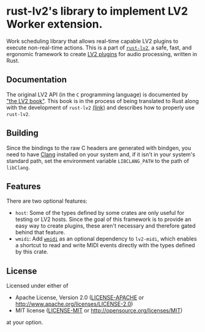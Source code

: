 # rust-lv2's library to implement LV2 Worker extension.

Work scheduling library that allows real-time capable LV2 plugins to execute
non-real-time actions. This is a part of
[`rust-lv2`](https://crates.io/crates/lv2), a safe, fast, and ergonomic
framework to create [LV2 plugins](http://lv2plug.in/) for audio processing,
written in Rust.

## Documentation

The original LV2 API (in the `C` programming language) is documented by 
["the LV2 book"](https://lv2plug.in/book/). This book is in the process of
being translated to Rust along with the development of `rust-lv2`
[(link)](https://janonard.github.io/rust-lv2-book/) and describes how to
properly use `rust-lv2`.

## Building

Since the bindings to the raw C headers are generated with bindgen, you need to
have [Clang](https://clang.llvm.org/) installed on your system and, if it isn't
in your system's standard path, set the environment variable `LIBCLANG_PATH` to
the path of `libClang`.

## Features

There are two optional features:
* `host`:  Some of the types defined by some crates are only useful for testing
  or LV2 hosts. Since the goal of this framework is to provide an easy way to
create plugins, these aren't necessary and therefore gated behind that feature.
* `wmidi`: Add [`wmidi`](https://crates.io/crates/wmidi) as an optional
  dependency to `lv2-midi`, which enables a shortcut to read and write MIDI
events directly with the types defined by this crate.

## License

Licensed under either of

 * Apache License, Version 2.0
   ([LICENSE-APACHE](LICENSE-APACHE) or http://www.apache.org/licenses/LICENSE-2.0)
 * MIT license
   ([LICENSE-MIT](LICENSE-MIT) or http://opensource.org/licenses/MIT)

at your option.
